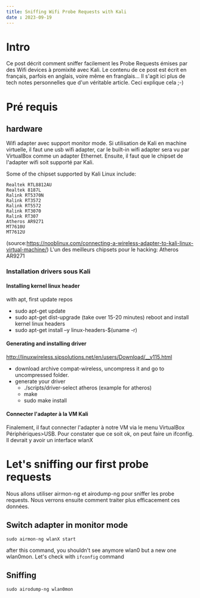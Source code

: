 ```yaml
---
title: Sniffing Wifi Probe Requests with Kali
date : 2023-09-19
---
```


# Intro

Ce post décrit comment sniffer facilement les Probe Requests émises par des Wifi devices à promixité avec Kali.
Le contenu de ce post est écrit en français, parfois en anglais, voire même en franglais... Il s'agit ici plus de tech notes personnelles que d'un véritable article.
Ceci explique cela ;-)

# Pré requis
## hardware

Wifi adapter avec support monitor mode. Si utilisation de Kali en machine virtuelle, il faut une usb wifi adapter, car le built-in wifi adapter sera vu par VirtualBox comme un adapter Ethernet.
Ensuite, il faut que le chipset de l'adapter wifi soit supporté par Kali.

Some of the chipset supported by Kali Linux include:

    Realtek RTL8812AU
    Realtek 8187L
    Ralink RT5370N
    Ralink RT3572
    Ralink RT5572
    Ralink RT3070
    Ralink RT307
    Atheros AR9271
    MT7610U
    MT7612U
(source:https://nooblinux.com/connecting-a-wireless-adapter-to-kali-linux-virtual-machine/)
L'un des meilleurs chipsets pour le hacking:  Atheros AR9271


### Installation drivers sous Kali
#### Installing kernel linux header
with apt, first update repos
- sudo apt-get update
- sudo apt-get dist-upgrade (take over 15-20 minutes)
reboot and install kernel linux headers
- sudo apt-get install –y linux-headers-$(uname -r)

#### Generating and installing driver

http://linuxwireless.sipsolutions.net/en/users/Download/__v115.html
- download archive compat-wireless, uncompress it and go to uncompressed folder.
- generate your driver
    - ./scripts/driver-select atheros (example for atheros)
    - make
    - sudo make install
 
#### Connecter l'adapter à la VM Kali
Finalement, il faut connecter l'adapter à notre VM via le menu VirtualBox Périphériques>USB.
Pour constater que ce soit ok, on peut faire un ifconfig. Il devrait y avoir un interface wlanX

# Let's sniffing our first probe requests
Nous allons utiliser airmon-ng et airodump-ng pour sniffer les probe requests. Nous verrons ensuite comment traiter plus efficacement ces données.
## Switch adapter in monitor mode
```
sudo airmon-ng wlanX start
```
after this command, you shouldn't see anymore wlan0 but a new one wlan0mon. Let's check with ```ifconfig``` command

## Sniffing
```
sudo airodump-ng wlan0mon

